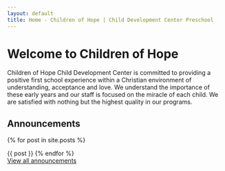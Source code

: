 ```yaml
---
layout: default
title: Home - Children of Hope | Child Development Center Preschool
---
```



Welcome to Children of Hope
===

Children of Hope Child Development Center is committed to providing a positive first school experience within a Christian environment of understanding, acceptance and love.  We understand the importance of these early years and our staff is focused on the miracle of each child.  We are satisfied with nothing but the highest quality in our programs.

Announcements
---

{% for post in site.posts %}
  <div class="ui announcement divider"></div>
  {{ post }}
{% endfor %}

<div class="ui announcement divider"></div>

<a href="{{ site.baseurl }}/announcements">
View all announcements
</a>
